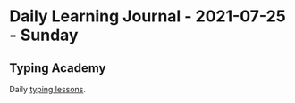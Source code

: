 # Daily Learning Journal - 2021-07-25 - Sunday

## Typing Academy

Daily [typing lessons](https://www.typing.academy/typing-tutor/lessons).